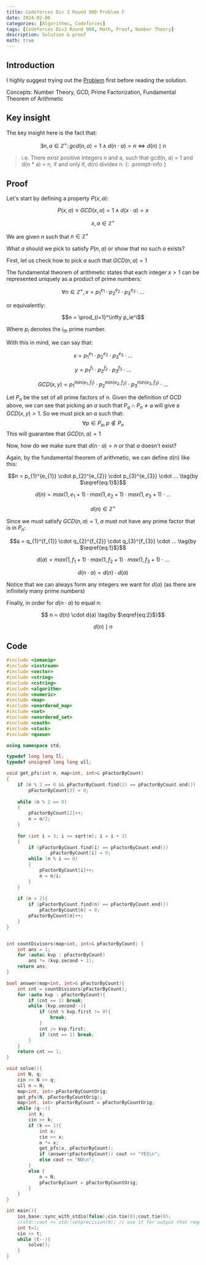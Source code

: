 ```yaml
---
title: Codeforces Div 3 Round 900 Problem F
date: 2024-02-06
categories: [Algorithms, Codeforces]
tags: [Codeforces Div3 Round 900, Math, Proof, Number Theory]
description: Solution & proof
math: true
---
```


## Introduction

I highly suggest trying out the [Problem](https://codeforces.com/contest/1878/problem/F) first before reading the solution.

Concepts: Number Theory, GCD, Prime Factorization, Fundamental Theorem
of Arithmetic

## Key insight

The key insight here is the fact that:

$$\exists n, a \in \mathbb{Z}^+ \colon gcd(n, a) = 1 \land d(n\cdot a) = n \Longleftrightarrow d(n) \mid n$$

> i.e. There exist positive integers n and a, such that gcd(n, a) = 1 and d(n * a) = n, if and only if, d(n) divides n.
{: .prompt-info }

## Proof

Let's start by defining a property $P(x, a):$

$$P(x, a) \equiv GCD(x, a) = 1 \land d(x\cdot a) = x$$ 

$$x, a\in \mathbb{Z}^+$$

We are given $n$ such that $n \in \mathbb{Z}^+$

What $a$ should we pick to satisfy $P(n, a)$ or show that no such $a$ exists?

First, let us check how to pick $a$ such that $GCD(n, a) = 1$

The fundamental theorem of arithmetic states that each integer $x > 1$
can be represented uniquely as a product of prime numbers:

$$
\begin{equation}
\forall n \in \mathbb{Z}^+, x = p_{1}^{e_{1}} \cdot p_{2}^{e_{2}} \cdot p_{3}^{e_{3}} \cdot ...
\label{eq:1}
\end{equation}
$$

or equivalently: 

$$n = \prod_{i=1}^\infty p_ie^i$$ 

Where $p_i$ denotes the $i_{th}$ prime number.

With this in mind, we can say that:

$$x = p_{1}^{e_{1}} \cdot p_{2}^{e_{2}} \cdot p_{3}^{e_{3}} \cdot ...$$

$$y = p_{1}^{f_{1}} \cdot p_{2}^{f_{2}} \cdot p_{3}^{f_{3}} \cdot ...$$

$$GCD(x, y) = p_{1}^{min(e_{1}, f_{1})} \cdot p_{2}^{min(e_{2}, f_{2})} \cdot p_{3}^{min(e_{3}, f_{3})} \cdot ...$$

Let $P_n$ be the set of all prime factors of $n$. Given the definition
of GCD above, we can see that picking an $a$ such that
$P_a \cap P_n \neq \varnothing$ will give a $GCD(x,y) > 1$. So we must
pick an $a$ such that: $$\forall p \in P_a, p \not\in P_n$$ This will
guarantee that $GCD(n, a) = 1$

Now, how do we make sure that $d(n\cdot a) = n$ or that $a$ doesn't exist?

Again, by the fundamental theorem of arithmetic, we can define d(n) like this:

$$n = p_{1}^{e_{1}} \cdot p_{2}^{e_{2}} \cdot p_{3}^{e_{3}} \cdot ... \tag{by $\eqref{eq:1}$}$$ 

$$d(n) = max(1, e_{1}+1) \cdot max(1, e_{2}+1) \cdot max(1, e_{3}+1) \cdot ...$$

$$d(n)\in \mathbb{Z}^+$$

Since we must satisfy $GCD(n, a) = 1$, $a$ must not have any prime factor that is in $P_n$:

$$a = q_{1}^{f_{1}} \cdot q_{2}^{f_{2}} \cdot q_{3}^{f_{3}} \cdot ... \tag{by $\eqref{eq:1}$}$$

$$d(a) = max(1, f_{1}+1)\cdot max(1, f_{2}+1) \cdot max(1, f_{3}+1) \cdot ...$$ 

$$
\begin{equation}
d(n\cdot a) = d(n)\cdot d(a)
\label{eq:2}
\end{equation}
$$

Notice that we can always form any integers we want for $d(a)$ (as there are infinitely many prime numbers)

Finally, in order for $d(n \cdot a)$ to equal $n$:

$$ n = d(n) \cdot d(a) \tag{by $\eqref{eq:2}$}$$

$$ 
d(n) \mid n\tag*{$\blacksquare$}
$$

## Code
```c++
#include <iomanip>
#include <iostream>
#include <vector>
#include <string>
#include <cstring>
#include <algorithm>
#include <numeric>
#include <map>
#include <unordered_map>
#include <set>
#include <unordered_set>
#include <cmath>
#include <stack>
#include <queue>

using namespace std;

typedef long long ll;
typedef unsigned long long ull;

void get_pfs(int n, map<int, int>& pFactorByCount)
{
    if (n % 2 == 0 && pFactorByCount.find(2) == pFactorByCount.end())
        pFactorByCount[2] = 0;
   
    while (n % 2 == 0)
    {
        pFactorByCount[2]++;
        n = n/2;
    }
 
    for (int i = 3; i <= sqrt(n); i = i + 2)
    {
        if (pFactorByCount.find(i) == pFactorByCount.end())
                pFactorByCount[i] = 0;
        while (n % i == 0)
        {
            pFactorByCount[i]++;
            n = n/i;
        }
    }
   
    if (n > 2){
        if (pFactorByCount.find(n) == pFactorByCount.end())
            pFactorByCount[n] = 0;
        pFactorByCount[n]++;
    }
}


int countDivisors(map<int, int>& pFactorByCount) {
    int ans = 1;
    for (auto& kvp : pFactorByCount)
        ans *= (kvp.second + 1);
    return ans;
}

bool answer(map<int, int>& pFactorByCount){
    int cnt = countDivisors(pFactorByCount);
    for (auto kvp : pFactorByCount){
        if (cnt == 1) break;
        while (kvp.second--){
            if (cnt % kvp.first != 0){
                break;
            }
            cnt /= kvp.first;
            if (cnt == 1) break;
        }
    }
    return cnt == 1;
}

void solve(){
    int N, q;
    cin >> N >> q;
    ull n = N;
    map<int, int> pFactorByCountOrig;
    get_pfs(N, pFactorByCountOrig);
    map<int, int> pFactorByCount = pFactorByCountOrig;
    while (q--){
        int k;
        cin >> k;
        if (k == 1){
            int x;
            cin >> x;
            n *= x;
            get_pfs(x, pFactorByCount);
            if (answer(pFactorByCount)) cout << "YES\n";
            else cout << "NO\n";
        }
        else {
            n = N;
            pFactorByCount = pFactorByCountOrig;
        }
    }
}

int main(){
    ios_base::sync_with_stdio(false);cin.tie(0);cout.tie(0);
    //std::cout << std::setprecision(9); // use it for output that requires some precision
    int t=1;
    cin >> t;
    while (t--){
        solve();
    }
}
```